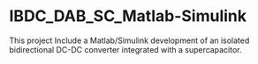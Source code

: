 # IBDC_DAB_SC_Matlab-Simulink
This project Include a Matlab/Simulink development of an isolated bidirectional DC-DC converter integrated with a supercapacitor.
